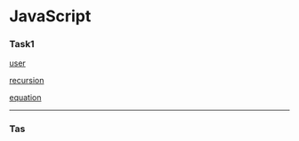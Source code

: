 # JavaScript

<h3>Task1</h3>
<p><a href="https://jsfiddle.net/viktoria_fomenok/nutoemk6/">user</a></p>
<p><a href="https://jsfiddle.net/viktoria_fomenok/g410pss1/ ">recursion</a></p>
<p><a href="https://jsfiddle.net/viktoria_fomenok/q97b229h/">equation</a></p>
<hr>
<h3>Tas</h3>



